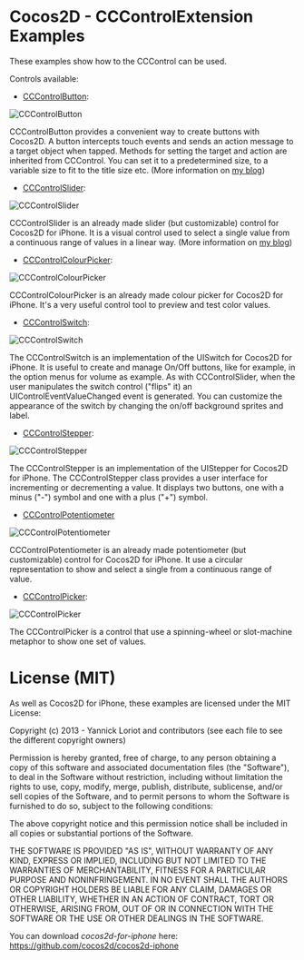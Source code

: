 Cocos2D - CCControlExtension Examples
=====================

These examples show how to the CCControl can be used.

Controls available:

 * [CCControlButton](http://yannickloriot.com/library/ios/cccontrolextension/Classes/CCControlButton.html):

![CCControlButton](http://github.com/YannickL/CCControlExtension/raw/master/screenshots/button.png)

CCControlButton provides a convenient way to create buttons with Cocos2D.
A button intercepts touch events and sends an action message to a target object when tapped. Methods for setting the target and action are inherited from CCControl. You can set it to a predetermined size, to a variable size to fit to the title size etc. (More information on [my blog](http://yannickloriot.com/2011/12/create-buttons-in-cocos2d-by-using-cccontrolbutton/))

 * [CCControlSlider](http://yannickloriot.com/library/ios/cccontrolextension/Classes/CCControlSlider.html):

![CCControlSlider](http://github.com/YannickL/CCControlExtension/raw/master/screenshots/slider.png)

CCControlSlider is an already made slider (but customizable) control for Cocos2D for iPhone. It is a visual control used to select a single value from a continuous range of values in a linear way. (More information on [my blog](http://yannickloriot.com/2011/08/use-cccontrol-to-create-a-slider-with-cocos2d-for-iphone/))

 * [CCControlColourPicker](http://yannickloriot.com/library/ios/cccontrolextension/Classes/CCControlColourPicker.html):

![CCControlColourPicker](http://github.com/YannickL/CCControlExtension/raw/master/screenshots/colorpicker.png)

CCControlColourPicker is an already made colour picker for Cocos2D for iPhone. It's a very useful control tool to preview and test color values.

* [CCControlSwitch](http://yannickloriot.com/library/ios/cccontrolextension/Classes/CCControlSwitch.html):

![CCControlSwitch](http://github.com/YannickL/CCControlExtension/raw/master/screenshots/switch.png)

The CCControlSwitch is an implementation of the UISwitch for Cocos2D for iPhone.
It is useful to create and manage On/Off buttons, like for example, in the option menus for volume as example. As with CCControlSlider, when the user manipulates the switch control ("flips" it) an UIControlEventValueChanged event is generated.
You can customize the appearance of the switch by changing the on/off background sprites and label.

* [CCControlStepper](http://yannickloriot.com/library/ios/cccontrolextension/Classes/CCControlStepper.html):

![CCControlStepper](http://github.com/YannickL/CCControlExtension/raw/master/screenshots/stepper.png)

The CCControlStepper is an implementation of the UIStepper for Cocos2D for iPhone.
The CCControlStepper class provides a user interface for incrementing or decrementing a value. It displays two buttons, one with a minus ("-") symbol and one with a plus ("+") symbol.

 * [CCControlPotentiometer](http://github.com/YannickL/CCControlExtension/raw/master/screenshots/potentiometer.png)

![CCControlPotentiometer](http://github.com/YannickL/CCControlExtension/raw/master/screenshots/potentiometer.png)

CCControlPotentiometer is an already made potentiometer (but customizable) control for Cocos2D for iPhone. It use a circular representation to show and select a single from a continuous range of value.

* [CCControlPicker](http://yannickloriot.com/library/ios/cccontrolextension/Classes/CCControlPicker.html):

![CCControlPicker](http://github.com/YannickL/CCControlExtension/raw/master/screenshots/picker.png)

The CCControlPicker is a control that use a spinning-wheel or slot-machine metaphor to show one set of values.

License (MIT)
====================
As well as Cocos2D for iPhone, these examples are licensed under the MIT License:

Copyright (c) 2013 - Yannick Loriot and contributors
(see each file to see the different copyright owners)

Permission is hereby granted, free of charge, to any person obtaining a copy
of this software and associated documentation files (the "Software"), to deal
in the Software without restriction, including without limitation the rights
to use, copy, modify, merge, publish, distribute, sublicense, and/or sell
copies of the Software, and to permit persons to whom the Software is
furnished to do so, subject to the following conditions:

The above copyright notice and this permission notice shall be included in
all copies or substantial portions of the Software.

THE SOFTWARE IS PROVIDED "AS IS", WITHOUT WARRANTY OF ANY KIND, EXPRESS OR
IMPLIED, INCLUDING BUT NOT LIMITED TO THE WARRANTIES OF MERCHANTABILITY,
FITNESS FOR A PARTICULAR PURPOSE AND NONINFRINGEMENT. IN NO EVENT SHALL THE
AUTHORS OR COPYRIGHT HOLDERS BE LIABLE FOR ANY CLAIM, DAMAGES OR OTHER
LIABILITY, WHETHER IN AN ACTION OF CONTRACT, TORT OR OTHERWISE, ARISING FROM,
OUT OF OR IN CONNECTION WITH THE SOFTWARE OR THE USE OR OTHER DEALINGS IN
THE SOFTWARE.

You can download *cocos2d-for-iphone* here: https://github.com/cocos2d/cocos2d-iphone
